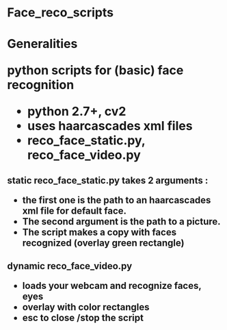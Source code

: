 # Face_reco_scripts
<h1> Generalities

python scripts for (basic) face recognition

<ul>
<li> python 2.7+, cv2
<li> uses haarcascades xml files
<li> reco_face_static.py, reco_face_video.py
</ul>

<h2> static
reco_face_static.py takes 2 arguments : 
<ul>
<li>the first one is the path to an haarcascades xml file for default face. 
<li>The second argument is the path to a picture.
<li>The script makes a copy with faces recognized (overlay green rectangle)
</ul>

<h2> dynamic
reco_face_video.py
<ul>
<li> loads your webcam and recognize faces, eyes 
<li> overlay with color rectangles
<li> esc to close /stop the script
</ul>








